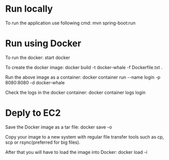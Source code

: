 # Run locally
To run the application use following cmd:
mvn spring-boot:run

# Run using Docker 

To run the docker:
start docker

To create the docker image:
docker build -t docker-whale -f Dockerfile.txt .

Run the above image as a container:
docker container run --name login -p 8080:8080 -d docker-whale

Check the logs in the docker container:
docker container logs login

# Deply to EC2

Save the Docker image as a tar file:
docker save -o <tar file> <image name>

Copy your image to a new system with regular file transfer tools such as cp, scp or rsync(preferred for big files). 

After that you will have to load the image into Docker:
docker load -i <tar file>


